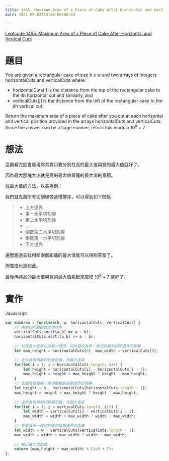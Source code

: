 ```yaml
---
title: 1465. Maximum Area of a Piece of Cake After Horizontal and Vertical Cuts
date: 2021-06-03T18:00:00+08:00

---
```

[Leetcode 1465. Maximum Area of a Piece of Cake After Horizontal and Vertical Cuts](https://leetcode.com/problems/maximum-area-of-a-piece-of-cake-after-horizontal-and-vertical-cuts/)

# 題目

You are given a rectangular cake of size h x w and two arrays of integers horizontalCuts and verticalCuts where:

* horizontalCuts[i] is the distance from the top of the rectangular cake to the ith horizontal cut and similarly, and
* verticalCuts[j] is the distance from the left of the rectangular cake to the jth vertical cut.

Return the maximum area of a piece of cake after you cut at each horizontal and vertical position provided in the arrays horizontalCuts and verticalCuts. Since the answer can be a large number, return this modulo 10<sup>9</sup> + 7.

# 想法

這題看完就會發現你其實只要分別找高的最大值與寬的最大值就好了。

因為最大那塊大小就是高的最大值與寬的最大值的乘積。

找最大值的方法，以高為例：

我們就先將所有切割線做遞增排序，可以得到如下關係

> * 上方邊界
> * 第一水平切割線
> * 第二水平切割線
> * ...
> * 倒數第二水平切割線
> * 倒數第一水平切割線
> * 下方邊界

遍歷跑過去找相鄰兩個距離的最大值就可以得到答案了。

而寬度也是如此。

最後再將高的最大值與寬的最大值乘起來取模 10<sup>9</sup> + 7 就好了。

# 實作

Javascript
```javascript
var maxArea = function(h, w, horizontalCuts, verticalCuts) {
    // 先把切割線都做遞增排序
    verticalCuts.sort((a,b) => a - b);
    horizontalCuts.sort((a,b) => a - b);
    
    // 紀錄最大高度以及最大寬度，初始值設為第一條切割線到相鄰邊界的距離
    let max_height = horizontalCuts[0], max_width = verticalCuts[0];

    // 逐步看兩相鄰切割線距離，找最大高度
    for(let i = 1; i < horizontalCuts.length; i++) {
        let height = horizontalCuts[i] - horizontalCuts[i - 1];
        max_height = height > max_height ? height : max_height;
    }
    // 也要看看最後一條切割線到相鄰邊界的距離
    let height = h - horizontalCuts[horizontalCuts.length - 1];
    max_height = height > max_height ? height : max_height;
    
    // 逐步看兩相鄰切割線距離，找最大寬度
    for(let i = 1; i < verticalCuts.length; i++) {
        let width = verticalCuts[i] - verticalCuts[i - 1];
        max_width = width > max_width ? width : max_width;
    }
    // 看看最後一條切割線到相鄰邊界的距離
    let width = w - verticalCuts[verticalCuts.length - 1];
    max_width = width > max_width ? width : max_width;
    
    // 輸出最大塊面積
    return (max_height * max_width) % (1e9 + 7);
};
```